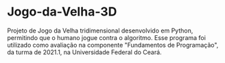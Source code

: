# Jogo-da-Velha-3D
Projeto de Jogo da Velha tridimensional desenvolvido em Python, permitindo que o humano jogue contra o algoritmo.
Esse programa foi utilizado como avaliação na componente "Fundamentos de Programação", da turma de 2021.1, na Universidade Federal do Ceará. 
